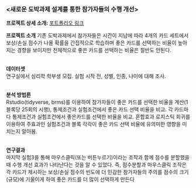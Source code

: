 ### <새로운 도박과제 설계를 통한 참가자들의 수행 개선> 
**프로젝트 상세 소개:** [포트폴리오 링크](https://drive.google.com/file/d/1gaaUSv0DohvbZj0okcUg6aW6-UAgo_UI/view?usp=drive_link)    

**프로젝트 소개** 
기존 도박과제에서 참가자들은 시간이 지남에 따라 4개의 카드 세트에서 보상/손실 점수가 나올 확률을 간접적으로 학습하며 좋은 카드를 선택하는 비율이 높아지는 경향을 보이지만 전체적으로 좋은 카드를 선택하는 비율은 절반도 안된다.    
<br>

**데이터셋**  
연구실에서 심리학 학부생 모집. 실험 시작 전, 성별, 인종, 나이에 대해 조사.  
<br>

**분석 방법론**  
Rstudio(tidyverse, brms)를 이용하여 참가자들이 좋은 카드를 선택한 비율을 계산(1블록당 25회의 시행), 통제조건과 실험조건에서 좋은 카드 선택 비율을 비교. 
각 카드마다 통제조건과 실험조건에서 좋은카드를 선택한 비율을 비교.
혼합효과 로지스틱 회귀를 이용하여 주효과인 실험조건과 블록 각각이 좋은 카드 선택 비율에 유의미한 영향을 미치는지 알아봄.     
<br>

**연구결과**  
마지막 실험3을 통해 마우스클릭(또는 버튼누르기)이라는 조작과 함께 점수를 분할했을 때 수행 개선 효과가 나타난다는 것을 알 수 있었다. 
즉, 점수분할과 마우스클릭 조작은 각 카드가 제시하는 보상/손실 점수의 빈도에 더 민감한 참가자들의 주의를 점수의 크기(규모)에 기울이게 하여 좋은 카드를 더 많이 선택하게 만든다

